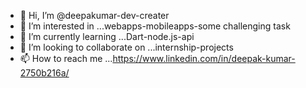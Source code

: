 - 👋 Hi, I’m @deepakumar-dev-creater
- 👀 I’m interested in ...webapps-mobileapps-some challenging task
- 🌱 I’m currently learning ...Dart-node.js-api   
- 💞️ I’m looking to collaborate on ...internship-projects
- 📫 How to reach me ...https://www.linkedin.com/in/deepak-kumar-2750b216a/

<!---
deepakumar-dev-creater/deepakumar-dev-creater is a ✨ special ✨ repository because its `README.md` (this file) appears on your GitHub profile.
You can click the Preview link to take a look at your changes.
--->
